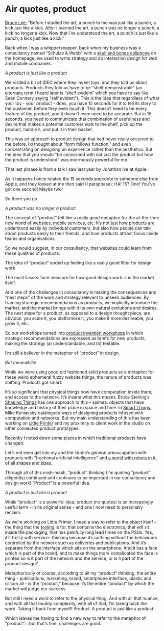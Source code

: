 # Air quotes, product

[Bruce Lee:](http://www.fightingmaster.com/masters/brucelee/quotes.htm)
"Before I studied the art, a punch to me was just like a punch, a kick just
like a kick. After I learned the art, a punch was no longer a punch, a kick no
longer a kick. Now that I’ve understood the art, a punch is just like a punch,
a kick just like a kick."

Back when I was a whippersnapper, back when my business was a consultancy
named “Schulze & Webb” with a [skull and bones
cellphone](http://www.flickr.com/photos/ebb/4275928595/) on the homepage, we
used to write strategy and do interaction design for web and mobile companies.

_A product is just like a product_

We visited a bit of IDEO where they invent toys, and they told us about
products. Products they told us have to be “shelf demonstrable” (an alternate
term I heard later is “shelf evident” which you have to say like Sean Connery
saying “self evident”). This is the idea that regardless of what your toy -
your product - does, you have 15 seconds for it to tell its story to the
customer, before they even touch it. This doesn’t need to be every feature of
the product, and it doesn’t even need to be accurate. But in 15 seconds, you
need to communicate that combination of usefulness and desire that makes a
potential customer walk to the shelf, pick up the product, handle it, and put
it in their basket.

This was an approach to product design that had never really occurred to me
before. I’d thought about “form follows function,” and even concentrating on
designing an experience rather than the aesthetics. But the idea that you
should "be concerned with not just the product but how the product is
understood" was enormously powerful for me.

That last phrase is from a talk I saw last year by Jonathan Ive at Apple.

As it happens I once related the 15 seconds anecdote to someone else from
Apple, and they looked at me then said (I paraphase): HA! 15? One! You’ve got
one second! Maybe two!

So there you go.

_A product was no longer a product_

The concept of “product” felt like a really good metaphor for the at-the-time
new world of websites, mobile services, etc. It’s not just how products are
understood easily by individual customers, but also how people can talk about
products easily to their friends, and how products attract focus inside teams
and organisations.

So we would suggest, in our consultancy, that websites could learn from these
qualities of products:

The idea of “product” ended up feeling like a really good filter for design
work.

The most laissez faire measure for how good design work is is the market
itself.

And one of the challenges in consultancy is making the consequences and “next
steps” of the work and strategy relevant to unseen audiences. By framing
strategic recommendations as products, we implicitly introduce the market, and
the market brings with it its own natural evolutions and desires. The next
steps for a product, as opposed to a design thought piece, are obvious: you
scale it, you platformise it, you make it more desireable, you grow it, etc.

So our workshops turned into [product invention
workshops](http://berglondon.com/blog/2010/11/10/product-invention-workshops/)
in which strategic recommendations are expressed as briefs for new products,
making the strategy (a) understandable, and (b) testable.

I’m still a believer in the metaphor of “product” in design.

_But meanwhile!_

While we were using good old fashioned solid products as a metaphor for these
weird ephemeral fuzzy website things, the nature of products was shifting.
Products got smart.

It’s _so_ significant that physical things now have computation inside them,
and access to the network. It’s insane what this means. Bruce Sterling’s
[Shaping
Things](http://mitpress.mit.edu/catalog/item/default.asp?tid=10603&ttype=2)
has one approach to this – spimes: objects that have knowledge and history of
their place in space and time. In [Smart
Things,](http://books.google.co.uk/books/about/Smart_Things.html?id=-WLyUCBBUVAC&redir_esc=y)
Mike Kuniavsky catalogues ways of designing products infused with computation
and networks. But my main understanding of this has been working on [Little
Printer](http://bergcloud.com/littleprinter) and my proximity to client work
in the studio on other connected product prototypes.

Recently I noted down some places in which traditional products have changed:

Let’s not even get into my and the studio’s general preoccupation with
products with “fractional artificial intelligence” and [a world with robots in
it,](http://berglondon.com/blog/2011/08/03/the-robot-readable-world/) of all
shapes and sizes.

Through all of this mish-mash, “product” thinking (I’m quoting “product”
diligently) continued and continues to be important in our consultancy and
design work! “Product” is a powerful idea.

_A product is just like a product_

While “product” is a powerful idea, product (no quotes) is an increasingly
useful term - in its original sense - and one I now need to personally
reclaim.

As we’re working on Little Printer, I need a way to refer to the object itself
– the thing that the [tooling](http://bergcloud.com/2012/03/08/bright-spark/)
is for, that contains the electronics, that will sit inside the packaging,
that has painfully long lead times on the PSUs. Yes, it’s fuzzy with service-
thinking because it’s nothing without the behaviours controlled by the network
such as deliveries and publications. And it’s separate from the interface
which sits on the smartphone. And it has a face which is part of the brand,
and to make things more complicated the face is printed so is it part of the
network and the service, or is it part of the product design?

Metaphorically of course, according to all my “product” thinking, the entire
thing - publications, marketing, brand, smartphone interface, plastic and
silicon all - is the “product,” because it’s the entire “product” by which the
market will judge our success.

But still I need a word to refer to the physical thing. And with all that
nuance, and with all that muddy complexity, with all of that, I’m taking back
the word. Taking it back from myself! Product. A product is just like a
product.

Which leaves me having to find a new way to refer to the metaphor of
“product”… but that’s fine, challenges are good.

